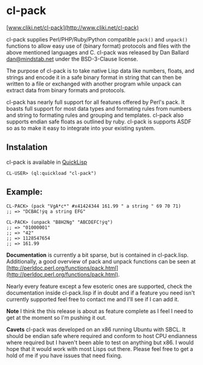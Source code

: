 cl-pack
=======

[www.cliki.net/cl-pack](http://www.cliki.net/cl-pack)

cl-pack supplies Perl/PHP/Ruby/Python compatible `pack()` and `unpack()` functions to allow easy use of (binary format) protocols and files with the above mentioned languages and C. cl-pack was released by Dan Ballard <dan@mindstab.net> under the BSD-3-Clause license.

The purpose of cl-pack is to take native Lisp data like numbers, floats, and strings and encode it in a safe binary format in string that can then be written to a file or exchanged with another program while unpack can extract data from binary formats and protocols.

cl-pack has nearly full support for all features offered by Perl's pack. It boasts full support for most data types and formating rules from numbers and string to formating rules and grouping and templates.  cl-pack also supports endian safe floats as outlined by ruby. cl-pack is supports ASDF so as to make it easy to integrate into your existing system.  

## Instalation ##

cl-pack is available in [QuickLisp](https://www.quicklisp.org/beta/)

    CL-USER> (ql:quickload "cl-pack")

## Example: ##

    CL-PACK> (pack "VgA*c*" #x41424344 161.99 " a string " 69 70 71)
    ;; => "DCBAC!ýq a string EFG"

    CL-PACK> (unpack "B8H2Ng" "ABCDEFC!ýq")
    ;; => "01000001"
    ;; => "42"
    ;; => 1128547654
    ;; => 161.99

**Documentation** is currently a bit sparse, but is contained in cl-pack.lisp. Additionally, a good overview of pack and unpack functions can be seen at [http://perldoc.perl.org/functions/pack.html](http://perldoc.perl.org/functions/pack.html).

Nearly every feature except a few esoteric ones are supported, check the documentation inside cl-pack.lisp if in doubt and if a feature you need isn't currently supported feel free to contact me and I'll see if I can add it.

**Note** I think the this release is about as feature complete as I feel I need to get at the moment so I'm pushing it out. 

**Cavets** cl-pack was developed on an x86 running Ubuntu with SBCL.  It should be endian safe where required and conform to host CPU endianness where required but I haven't been able to test on anything but x86.  I would hope that it would work with most Lisps out there.  Please feel free to get a hold of me if you have issues that need fixing.
